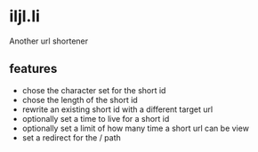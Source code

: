 # iljl.li

Another url shortener 

## features 

- chose the character set for the short id
- chose the length of the short id
- rewrite an existing short id with a different target url
- optionally set a time to live for a short id
- optionally set a limit of how many time a short url can be view
- set a redirect for the / path


